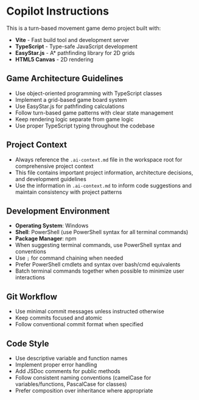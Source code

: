 # Copilot Instructions

<!-- Use this file to provide workspace-specific custom instructions to Copilot. For more details, visit https://code.visualstudio.com/docs/copilot/copilot-customization#_use-a-githubcopilotinstructionsmd-file -->

This is a turn-based movement game demo project built with:
- **Vite** - Fast build tool and development server
- **TypeScript** - Type-safe JavaScript development
- **EasyStar.js** - A* pathfinding library for 2D grids
- **HTML5 Canvas** - 2D rendering

## Game Architecture Guidelines

- Use object-oriented programming with TypeScript classes
- Implement a grid-based game board system
- Use EasyStar.js for pathfinding calculations
- Follow turn-based game patterns with clear state management
- Keep rendering logic separate from game logic
- Use proper TypeScript typing throughout the codebase

## Project Context

- Always reference the `.ai-context.md` file in the workspace root for comprehensive project context
- This file contains important project information, architecture decisions, and development guidelines
- Use the information in `.ai-context.md` to inform code suggestions and maintain consistency with project patterns

## Development Environment

- **Operating System**: Windows
- **Shell**: PowerShell (use PowerShell syntax for all terminal commands)
- **Package Manager**: npm
- When suggesting terminal commands, use PowerShell syntax and conventions
- Use `;` for command chaining when needed
- Prefer PowerShell cmdlets and syntax over bash/cmd equivalents
- Batch terminal commands together when possible to minimize user interactions

## Git Workflow

- Use minimal commit messages unless instructed otherwise
- Keep commits focused and atomic
- Follow conventional commit format when specified

## Code Style

- Use descriptive variable and function names
- Implement proper error handling
- Add JSDoc comments for public methods
- Follow consistent naming conventions (camelCase for variables/functions, PascalCase for classes)
- Prefer composition over inheritance where appropriate
